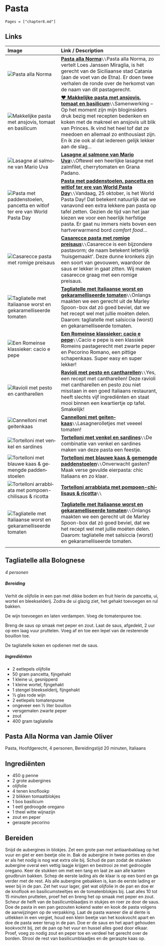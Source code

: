 # Pasta

```@contents
Pages = ["chapter8.md"]
```

## Links

| Image| Link / Description |
| :--- | :--- |
| ![Pasta alla Norma](https://ciaotutti.nl/wp-content/uploads/pasta-alla-Norma-Bellini-Catania.jpg) | **[Pasta alla Norma](https://ciaotutti.nl/italiaans-eten/recepten/pasta-alla-norma/)**``\\``Pasta alla Norma, zo vertelt Loes Janssen Miraglia, is hét gerecht van de Siciliaanse stad Catania (aan de voet van de Etna). Er doen twee verhalen de ronde over de herkomst van de naam van dit pastagerecht. |
| ![Makkelijke pasta met ansjovis, tomaat en basilicum](https://www.francescakookt.nl/wp-content/uploads/2022/05/Makkelijke-pasta-met-ansjovis-tomatensaus-en-basilicum_uitgelicht_2.jpg) | **[♥ Makkelijke pasta met ansjovis, tomaat en basilicum](https://www.francescakookt.nl/makkelijke-pasta-met-ansjovis-tomaat-en-basilicum/)**``\\``Samenwerking – Op het moment zijn mijn bloginsiders druk bezig met recepten bedenken en koken met de makreel en ansjovis uit blik van Princes. Ik vind het heel tof dat ze meedoen en allemaal zo enthousiast zijn. En ik zie ook al dat iedereen gelijk lekker aan de slag... |
| ![La­sag­ne al sal­mo­ne van Ma­rio Uva](https://static.ah.nl/static/recepten/img_RAM_PRD122163_445x297_JPG.jpg) | **[La­sag­ne al sal­mo­ne van Ma­rio Uva](https://www.ah.nl/allerhande/recept/R-R1192721/lasagne-al-salmone-van-mario-uva)**``\\``Oftewel een heerlijke lasagne met zalmfilet, cherrytomaten en Grana Padano. |
| ![Pasta met paddenstoelen, pancetta en witlof ter ere van World Pasta Day](https://ciaotutti.nl/wp-content/uploads/2018/10/pasta-paddenstoelen-pancetta-witlof-9.jpg) | **[Pasta met paddenstoelen, pancetta en witlof ter ere van World Pasta Day](https://ciaotutti.nl/italiaans-eten/recepten/world-pasta-day-pasta-met-paddenstoelen-pancetta-en-witlof/)**``\\``Vandaag, 25 oktober, is het World Pasta Day! Dat betekent natuurlijk dat we vanavond een extra lekkere pan pasta op tafel zetten. Gezien de tijd van het jaar kiezen we voor een heerlijk herfstige pasta. Er gaat nu immers niets boven een hartverwarmend bord *comfort food*… |
| ![Casarecce pasta met romige preisaus](https://img.culy.nl/images/9vcvbWablpK981RN55pdBxIVhV4=/768x271/smart/filters:format(jpeg):quality(80)/https%3A%2F%2Fwww.culy.nl%2Fwp-content%2Fuploads%2F2015%2F09%2FCasarecce-pasta-met-romige-preisaus2.jpg) | **[Casarecce pasta met romige preisaus](https://www.culy.nl/recepten/culy-homemade-casarecce-pasta-met-romige-preisaus/)**``\\``Casarecce is een bijzondere pastavorm; de naam betekent letterlijk ‘huisgemaakt’. Deze dunne kronkels zijn een soort van gevouwen, waardoor de saus er lekker in gaat zitten. Wij maken casarecce graag met een romige preisaus. |
| ![Tagliatelle met Italiaanse worst en gekaramelliseerde tomaten](https://img.culy.nl/images/EJ2Zh3O1cBAsWV3KOOP47ldJE6M=/768x271/smart/filters:format(jpeg):quality(80)/https%3A%2F%2Fwww.culy.nl%2Fwp-content%2Fuploads%2F2015%2F06%2FTagliatelle-met-worst-en-gekarameliseerde-tomaten-.jpg) | **[Tagliatelle met Italiaanse worst en gekaramelliseerde tomaten](https://www.culy.nl/recepten/tagliatelle-met-italiaanse-worst-en-gekaramelliseerde-tomaten/)**``\\``Onlangs maakten we een gerecht uit de Marley Spoon-box dat zó goed beviel, dat we het recept wel met jullie moéten delen. Daarom: tagliatelle met salsiccia (worst) en gekaramelliseerde tomaten. |
| ![Een Romeinse klassieker: cacio e pepe](https://img.culy.nl/images/ep5bt9otaBjZRJqs15W4K5mBVz4=/768x271/smart/filters:format(jpeg):quality(80)/https%3A%2F%2Fwww.culy.nl%2Fwp-content%2Fuploads%2F2016%2F02%2FPasta-spaghetti-cacio-e-pepe-stock2.jpg) | **[Een Romeinse klassieker: cacio e pepe](https://www.culy.nl/recepten/een-romeinse-klassieker-cacio-e-pepe/)**``\\``Cacio e pepe is een klassiek Romeins pastagerecht met zwarte peper en Pecorino Romano, een pittige schapenkaas. Super easy en super lekker! |
| ![Ravioli met pesto en cantharellen](https://img.culy.nl/images/kGQLJ_dy302jTwysOTDAT-axGTA=/768x271/smart/filters:format(jpeg):quality(80)/https%3A%2F%2Fwww.culy.nl%2Fwp-content%2Fuploads%2F2015%2F09%2FRavioli-met-pesto-en-cantharellen.jpg) | **[Ravioli met pesto en cantharellen](https://www.culy.nl/recepten/ravioli-met-cantharellen/)**``\\``Yes, een recept met cantharellen! Deze ravioli met cantharellen en pesto zou niet misstaan in een goed Italiaans restaurant, heeft slechts vijf ingrediënten en staat mooi binnen een kwartiertje op tafel. Smakelijk! |
| ![Can­nel­lo­ni met gei­ten­kaas](https://static.ah.nl/static/recepten/img_094702_445x297_JPG.jpg) | **[Can­nel­lo­ni met gei­ten­kaas](https://www.ah.nl/allerhande/recept/R-R1189003/cannelloni-met-geitenkaas)**``\\``Lasagnerolletjes met veeeel tomaten! |
| ![Tor­tel­lo­ni met ven­kel en sar­di­nes](https://static.ah.nl/static/recepten/img_108360_445x297_JPG.jpg) | **[Tor­tel­lo­ni met ven­kel en sar­di­nes](https://www.ah.nl/allerhande/recept/R-R1188988/tortelloni-buffelricotta-citroen-met-venkel-en-sardines)**``\\``De combinatie van venkel en sardines maken van deze pasta een feestje. |
| ![Tor­tel­lo­ni met blau­we kaas & ge­meng­de pad­den­stoe­len](https://static.ah.nl/static/recepten/img_115510_445x297_JPG.jpg) | **[Tor­tel­lo­ni met blau­we kaas & ge­meng­de pad­den­stoe­len](https://www.ah.nl/allerhande/recept/R-R1188944/pompoen-salietortelloni-met-paddenstoelen)**``\\``Onverwacht gasten? Maak verse gevulde eierpasta: chic Italiaans en zo klaar. |
| ![Tor­tel­lo­ni ar­rab­bi­a­ta met pom­poen-chi­li­saus & ri­cot­ta](https://static.ah.nl/static/recepten/img_120113_445x297_JPG.jpg) | **[Tor­tel­lo­ni ar­rab­bi­a­ta met pom­poen-chi­li­saus & ri­cot­ta](https://www.ah.nl/allerhande/recept/R-R1189007/tortelloni-arrabbiata-met-pompoen-chilisaus-en-ricotta)**``\\`` |
| ![Tagliatelle met Italiaanse worst en gekaramelliseerde tomaten](https://img.culy.nl/images/EJ2Zh3O1cBAsWV3KOOP47ldJE6M=/768x271/smart/filters:format(jpeg):quality(80)/https%3A%2F%2Fwww.culy.nl%2Fwp-content%2Fuploads%2F2015%2F06%2FTagliatelle-met-worst-en-gekarameliseerde-tomaten-.jpg) | **[Tagliatelle met Italiaanse worst en gekaramelliseerde tomaten](https://www.culy.nl/recepten/tagliatelle-met-italiaanse-worst-en-gekaramelliseerde-tomaten/)**``\\``Onlangs maakten we een gerecht uit de Marley Spoon-box dat zó goed beviel, dat we het recept wel met jullie moéten delen. Daarom: tagliatelle met salsiccia (worst) en gekaramelliseerde tomaten. |
||

## Tagliatelle alla Bolognese

*4 personen*

##### Bereiding

Verhit de olijfolie in een pan met dikke bodem en fruit hierin de pancetta, ui, wortel en bleekselderij. Zodra de ui glazig ziet, het gehakt toevoegen en rul bakken.

De wijn toevoegen en laten verdampen. Voeg de tomatenpuree toe.
 
Breng de saus op smaak met peper en zout. Laat de saus, afgedekt, 2 uur op een laag vuur pruttelen. Voeg af en toe een lepel van de resterende bouillon toe.
 
De tagliatelle koken en opdienen met de saus.
 
##### Ingrediënten
- 2 eetlepels olijfolie  		
- 50 gram pancetta, fijngehakt  		
- 1 kleine ui, gesnipperd  		
- 1 kleine wortel, fijngehakt  		
- 1 stengel bleekselderij, fijngehakt  		
- ½ glas rode wijn  		
- 2 eetlepels tomatenpuree  		
- ongeveer een ½ liter bouillon  		
- versgemalen zwarte peper  		
- zout  		
- 400 gram tagliatelle  		

## Pasta Alla Norma van Jamie Oliver

Pasta, Hoofdgerecht, 4 personen, Bereidingstijd 20 minuten, Italiaans

## Ingrediënten
- 450 g penne
- 2 grote aubergines
- olijfolie
- 4 tenen knoflookp
- 2 blikken tomaatblokjes
- 1 bos basilicum
- 1 eetl gedroogde oregano
- 1 theel witte wijnazijn
- zout en peper
- geraspte pecorino

## Bereiden

Snijd de aubergines in blokjes. Zet een grote pan met antiaanbaklaag op het vuur en giet er een beetje olie in. Bak de aubergine in twee porties en doe er als het nodig is nog wat extra olie bij. Schud de pan zodat de stukken aubergine overal een vettig laagje krijgen en bestrooi ze met gedroogde oregano. Keer de stukken om met een tang en laat ze aan alle kanten goudbruin bakken. Schep de eerste lading als de klaar is op een bord en ga verder met de rest. Als alle aubergine gebakken is, kan de eerste lading er weer bij in de pan. Zet het vuur lager, giet wat olijfolie in de pan en doe er de knoflook en basilicumsteeltjes en de tomatenblokjes bij. Laat alles 10 tot 15 minuten pruttelen, proef het en breng het op smaak met peper en zout. Scheur de helft van de basilicumblaadjes in stukjes en roer ze door de saus. Doe de pasta in een pan gezouten kokend water en kook de pasta volgens de aanwijzingen op de verpakking. Laat de pasta waneer die al dente is uitlekken in een vergiet, houd een klein beetje van het kookvocht apart en doe de pasta weer terug in de pan. Doe er de saus en het apart gehouden kookvocht bij, zet de pan op het vuur en hussel alles goed door elkaar. Proef, voeg zo nodig zout en peper toe en verdeel het gerecht over de borden. Strooi de rest van basilicumblaadjes en de geraspte kaas op.
